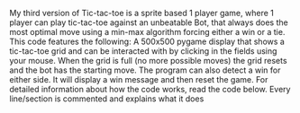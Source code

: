 My third version of Tic-tac-toe is a sprite based 1 player game, where 1 player can play tic-tac-toe against an unbeatable Bot, that always does the most optimal move using a min-max algorithm forcing either a win or a tie. This code features the following:
A 500x500 pygame display that shows a tic-tac-toe grid and can be interacted with by clicking in the fields using your mouse.
When the grid is full (no more possible moves) the grid resets and the bot has the starting move. The program can also detect a win for either side. It will display a win message and then reset the game. For detailed information about how the code works, read the code below. Every line/section is commented and explains what it does

